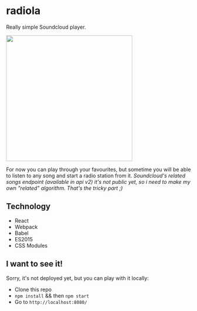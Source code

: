 # radiola
Really simple Soundcloud player.

<img src="https://github.com/emiprandi/radiola/raw/master/screeshot.png" width="344">

For now you can play through your favourites, but sometime you will be able to listen to any song and start a radio station from it.
*Soundcloud's related songs endpoint (available in api v2) it's not public yet, so i need to make my own "related" algorithm. That's the tricky part ;)*

## Technology
* React
* Webpack
* Babel
* ES2015
* CSS Modules


## I want to see it!
Sorry, it's not deployed yet, but you can play with it locally:

* Clone this repo
* `npm install` && then `npm start`
* Go to `http://localhost:8080/`
